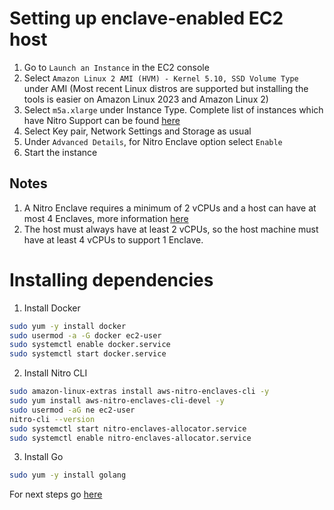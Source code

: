 # Setting up enclave-enabled EC2 host

1. Go to `Launch an Instance` in the EC2 console
2. Select `Amazon Linux 2 AMI (HVM) - Kernel 5.10, SSD Volume Type` under AMI (Most recent Linux distros are supported but installing the tools is easier on Amazon Linux 2023 and Amazon Linux 2)
3. Select `m5a.xlarge` under Instance Type. Complete list of instances which have Nitro Support can be found [here](https://docs.aws.amazon.com/AWSEC2/latest/UserGuide/instance-types.html#ec2-nitro-instances)
4. Select Key pair, Network Settings and Storage as usual
5. Under `Advanced Details`, for Nitro Enclave option select `Enable`
6. Start the instance

## Notes

1. A Nitro Enclave requires a minimum of 2 vCPUs and a host can have at most 4 Enclaves, more information [here](https://docs.aws.amazon.com/enclaves/latest/user/nitro-enclave.html)
2. The host must always have at least 2 vCPUs, so the host machine must have at least 4 vCPUs to support 1 Enclave.


# Installing dependencies 

1. Install Docker
```bash
sudo yum -y install docker
sudo usermod -a -G docker ec2-user
sudo systemctl enable docker.service
sudo systemctl start docker.service
```

2. Install Nitro CLI
```bash
sudo amazon-linux-extras install aws-nitro-enclaves-cli -y
sudo yum install aws-nitro-enclaves-cli-devel -y
sudo usermod -aG ne ec2-user
nitro-cli --version
sudo systemctl start nitro-enclaves-allocator.service
sudo systemctl enable nitro-enclaves-allocator.service

```

3. Install Go
```bash
sudo yum -y install golang
```

For next steps go [here](/usage.md)
